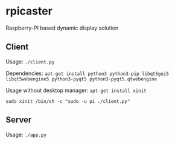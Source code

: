# rpicaster
Raspberry-PI based dynamic display solution

## Client

Usage:
`./client.py`

Dependencies:
`apt-get install python3 python3-pip libqt5gui5 libqt5webengine5 python3-pyqt5 python3-pyqt5.qtwebengine`

Usage without desktop manager:
`apt-get install xinit`

`sudo xinit /bin/sh -c "sudo -u pi ./client.py"`

## Server

Usage:
`./app.py`
